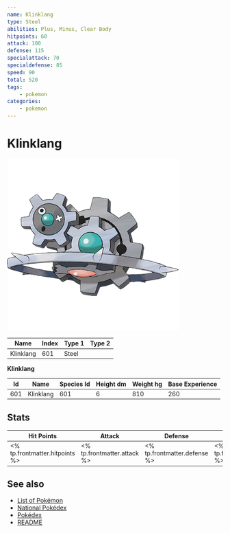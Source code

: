 ```yaml
---
name: Klinklang
type: Steel
abilities: Plus, Minus, Clear Body
hitpoints: 60
attack: 100
defense: 115
specialattack: 70
specialdefense: 85
speed: 90
total: 520
tags:
    - pokemon
categories:
    - pokemon
---
```


# Klinklang


![Klinklang](images/601.png)

| **Name** | **Index** | **Type 1** | **Type 2** |
|----|----|----|----|
| Klinklang | 601 | Steel  |  |

**Klinklang** 




| **Id** | **Name** | **Species Id** | **Height dm** | **Weight hg** | **Base Experience** |
|--------|----------|----------------|------------|------------|---------------------|
| 601 | Klinklang | 601 | 6 | 810 | 260 |



## Stats

| **Hit Points** | **Attack** | **Defense** | **Special Attack** | **Special Defense** | **Speed** | **Total** |
|----------------|------------|-------------|--------------------|---------------------|-----------|-----------|
| <% tp.frontmatter.hitpoints %> | <% tp.frontmatter.attack %> | <% tp.frontmatter.defense %> | <% tp.frontmatter.specialattack %> | <% tp.frontmatter.specialdefense %> | <% tp.frontmatter.speed %> | <% tp.frontmatter.total %> |

## See also

- [List of Pokémon](../pokemon.md)
- [National Pokédex](../national_pokedex.md)
- [Pokédex](../pokedex.md)
- [README](../README.md)
